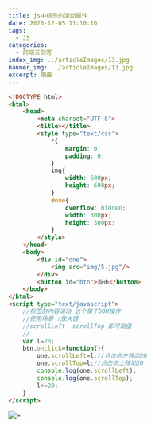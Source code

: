 ```yaml
---
title: js中标签的滚动属性
date: 2020-12-05 11:10:10
tags:
  - JS
categories:
  - 前端三剑客
index_img: ../articleImages/13.jpg
banner_img: ../articleImages/13.jpg
excerpt: 摘要
---
```

<meta name="referrer" content="no-referrer"/>

```html
<!DOCTYPE html>
<html>
	<head>
		<meta charset="UTF-8">
		<title></title>
		<style type="text/css">
			*{
				margin: 0;
				padding: 0;
			}
			img{
				width: 600px;
				height: 600px;
			}
			#one{
				overflow: hidden;
				width: 300px;
				height: 300px;
			}
		</style>
	</head>
	<body>
		<div id="one">
			<img src="img/5.jpg"/>
		</div>
		<button id="btn">点击</button>
	</body>
</html>
<script type="text/javascript">
	//标签的内容滚动 这个属于DOM操作
	//使用场景 :放大镜
	//scrollLeft  scrollTop 即可赋值
	//
	var l=20;
	btn.onclick=function(){
		one.scrollLeft=l;//点击向左移动20
		one.scrollTop=l;//点击向上移动20
		console.log(one.scrollLeft);
		console.log(one.scrollTop);
		l+=20;
	}
</script>
```
![=](https://img-blog.csdnimg.cn/6a1a387b3f554a77b480140477c23084.png)
